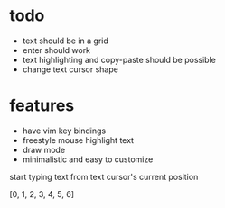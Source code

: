 # todo
- text should be in a grid
- enter should work
- text highlighting and copy-paste should be possible
- change text cursor shape

# features
- have vim key bindings
- freestyle mouse highlight text 
- draw mode
- minimalistic and easy to customize


start typing text from text cursor's current position 

[0, 1, 2, 3, 4, 5, 6]